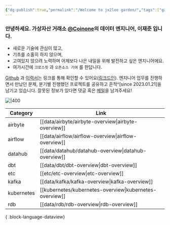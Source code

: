 ```yaml
---
{"dg-publish":true,"permalink":"/Welcome to jx2lee garden/","tags":["gardenEntry"],"dgEnableSearch":true}
---
```



### 안녕하세요. 가상자산 거래소 [@Coinone](https://coinone.co.kr/)의 데이터 엔지니어, 이재준 입니다.

- 새로운 기술에 관심이 많고,
- 기초를 소홀히 하지 않으며,
- 고여있지 않으려 노력하며 어제보다 나은 내일을 위해 발전하고 싶은 엔지니어에요.
- 여가시간에 `크로스핏` 과 `오픈소스 기여` 를 한답니다.


[Github](https://github.com/jx2lee) 과 [이력서](https://jx2lee.github.io/resume-en/)는 링크를 통해 확인할 수 있어요([링크드인](https://www.linkedin.com/in/jx2lee/)). 엔지니어 업무를 진행하면서 만났던 문제, 분기별 진행했던 프로젝트를 공유하고 흔적^[since 2023.01.21]을 남기고 있습니다. 잘못된 정보가 있다면 댓글 혹은 [메일](malito:dev.jaejun.lee.1991@gamil.com)을 남겨주세요!


![|400](https://i.imgur.com/EfyC7Gg.jpeg)

| Category   | Link                                                       |
| ---------- | ---------------------------------------------------------- |
| airbyte    | [[data/airbyte/airbyte-overview\|airbyte-overview]]     |
| airflow    | [[data/airflow/airflow-overview\|airflow-overview]]     |
| datahub    | [[data/datahub/datahub-overview\|datahub-overview]]     |
| dbt        | [[data/dbt/dbt-overview\|dbt-overview]]                 |
| etc        | [[etc/etc-overview\|etc-overview]]                      |
| kafka      | [[data/kafka/kafka-overview\|kafka-overview]]           |
| kubernetes | [[kubernetes/kubernetes-overview\|kubernetes-overview]] |
| rdb        | [[data/rdb/rdb-overview\|rdb-overview]]                 |

{ .block-language-dataview}
